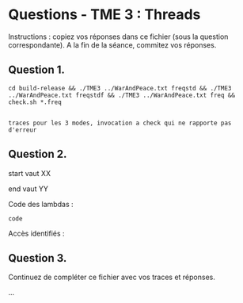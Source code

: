 # Questions - TME 3 : Threads

Instructions : copiez vos réponses dans ce fichier (sous la question correspondante). A la fin de la séance, commitez vos réponses.

## Question 1.

```
cd build-release && ./TME3 ../WarAndPeace.txt freqstd && ./TME3 ../WarAndPeace.txt freqstdf && ./TME3 ../WarAndPeace.txt freq && check.sh *.freq


traces pour les 3 modes, invocation a check qui ne rapporte pas d'erreur
```

## Question 2.

start vaut XX

end vaut YY

Code des lambdas :
```
code
```

Accès identifiés :

## Question 3.

Continuez de compléter ce fichier avec vos traces et réponses.

...


